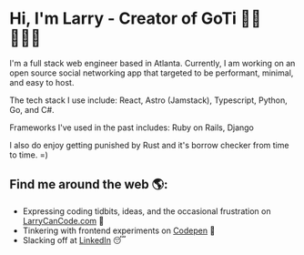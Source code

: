 # Hi, I'm Larry - Creator of GoTi 👋🏾 👩🏾‍💻

I'm a full stack web engineer based in Atlanta.  Currently, I am working on an open source social networking app that targeted to be performant, minimal, and easy to host.

The tech stack I use include: 
React, Astro (Jamstack), Typescript, Python, Go, and C#.  

Frameworks I've used in the past includes:
Ruby on Rails, Django

I also do enjoy getting punished by Rust and it's borrow checker from time to time.  =)

## Find me around the web 🌎:
- Expressing coding tidbits, ideas, and the occasional frustration on [LarryCanCode.com](https://larrycancode.com) 💩
- Tinkering with frontend experiments on [Codepen](https://codepen.io/larrylwchan) 🏓
- Slacking off at [LinkedIn]([https://codepen.io/larrylwchan](https://www.linkedin.com/in/larrylwchan/)) 😴
